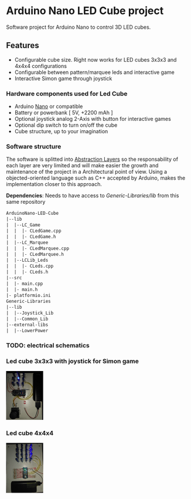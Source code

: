 # Arduino Nano LED Cube project

Software project for Arduino Nano to control 3D LED cubes.

## Features
- Configurable cube size. Right now works for LED cubes 3x3x3 and 4x4x4 configurations
- Configurable between pattern/marquee leds and interactive game
- Interactive Simon game through joystick

### Hardware components used for Led Cube

- Arduino [Nano](https://store.arduino.cc/arduino-nano) or compatible
- Battery or powerbank [ 5V,  +2200 mAh ]
- Optional joystick analog 2-Axis with button for interactive games
- Optional dip switch to turn on/off the cube
- Cube structure, up to your imagination

### Software structure

The software is splitted into [Abstraction Layers](https://en.wikipedia.org/wiki/Abstraction_layer) so the responsability of each layer are very limited and will make easier the growth and maintenance of the project in a Architectural point of view. Using a objected-oriented language such as C++ accepted by Arduino, makes the implementation closer to this approach.

**Dependencies**: Needs to have access to _Generic-Libraries/lib_ from this same repository
```
ArduinoNano-LED-Cube
|--lib
|  |--LC_Game
|  |  |- CLedGame.cpp
|  |  |- CLedGame.h
|  |--LC_Marquee
|  |  |- CLedMarquee.cpp
|  |  |- CLedMarquee.h
|  |--LCLib_Leds
|  |  |- CLeds.cpp
|  |  |- CLeds.h
|--src
|  |- main.cpp
|  |- main.h
|- platformio.ini
Generic-Libraries
|--lib
|  |--Joystick_Lib
|  |--Common_Lib
|--external-libs
|  |--LowerPower
```

### **TODO**: electrical schematics

### Led cube 3x3x3 with joystick for Simon game
<img src="doc/img/cube_3x3x3.jpg" width="20%" alt="cube_3x3x3">

### Led cube 4x4x4
<img src="doc/img/cube_4x4x4.jpg" width="20%" alt="cube_4x4x4">
